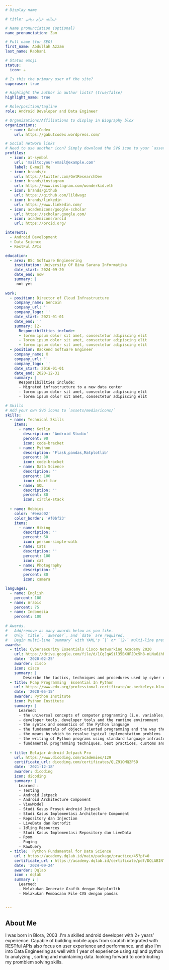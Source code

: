 ```yaml
---
# Display name

# title: عبدالله عزام رباني

# Name pronunciation (optional)
name_pronunciation: Zam

# Full name (for SEO)
first_name: Abdullah Azzam 
last_name: Rabbani

# Status emoji
status:
  icon: ☕️

# Is this the primary user of the site?
superuser: true

# Highlight the author in author lists? (true/false)
highlight_name: true

# Role/position/tagline
role: Android Developer and Data Engineer

# Organizations/Affiliations to display in Biography blox
organizations:
  - name: GabutCodex
    url: https://gabutcodex.wordpress.com/

# Social network links
# Need to use another icon? Simply download the SVG icon to your `assets/media/icons/` folder.
profiles:
  - icon: at-symbol
    url: 'mailto:your-email@example.com'
    label: E-mail Me
  - icon: brands/x
    url: https://twitter.com/GetResearchDev
  - icon: brands/instagram
    url: https://www.instagram.com/wonderkid.eth
  - icon: brands/github
    url: https://github.com/lildwagz
  - icon: brands/linkedin
    url: https://www.linkedin.com/
  - icon: academicons/google-scholar
    url: https://scholar.google.com/
  - icon: academicons/orcid
    url: https://orcid.org/

interests:
  - Android Development
  - Data Science
  - RestFul APIs

education:
  - area: BSc Software Engineering
    institution: University Of Bina Sarana Informatika
    date_start: 2024-09-20
    date_end: now
    summary: |
     not yet
      
work:
  - position: Director of Cloud Infrastructure
    company_name: GenCoin
    company_url: ''
    company_logo: ''
    date_start: 2021-01-01
    date_end: ''
    summary: |2-
      Responsibilities include:
      - lorem ipsum dolor sit amet, consectetur adipiscing elit
      - lorem ipsum dolor sit amet, consectetur adipiscing elit
      - lorem ipsum dolor sit amet, consectetur adipiscing elit
  - position: Backend Software Engineer
    company_name: X
    company_url: ''
    company_logo: ''
    date_start: 2016-01-01
    date_end: 2020-12-31
    summary: |
      Responsibilities include:
      - Migrated infrastructure to a new data center
      - lorem ipsum dolor sit amet, consectetur adipiscing elit
      - lorem ipsum dolor sit amet, consectetur adipiscing elit

# Skills
# Add your own SVG icons to `assets/media/icons/`
skills:
  - name: Technical Skills
    items:
      - name: Kotlin
        description: 'Android Studio'
        percent: 90
        icon: code-bracket
      - name: Python
        description: 'Flask,pandas,Matplotlib'
        percent: 80
        icon: code-bracket
      - name: Data Science
        description: ''
        percent: 100
        icon: chart-bar
      - name: SQL
        description: ''
        percent: 80
        icon: circle-stack
        
  - name: Hobbies
    color: '#eeac02'
    color_border: '#f0bf23'
    items:
      - name: Hiking
        description: ''
        percent: 60
        icon: person-simple-walk
      - name: Cats
        description: ''
        percent: 100
        icon: cat
      - name: Photography
        description: ''
        percent: 80
        icon: camera

languages:
  - name: English
    percent: 100
  - name: Arabic
    percent: 75
  - name: Indonesia
    percent: 100
    
# Awards.
#   Add/remove as many awards below as you like.
#   Only `title`, `awarder`, and `date` are required.
#   Begin multi-line `summary` with YAML's `|` or `|2-` multi-line prefix and indent 2 spaces below.
awards:
  - title: Cybersecurity Essentials Cisco Networking Academy 2020
    url: https://drive.google.com/file/d/1CqJqASil35BXHFJDc9h8-nLNu6ihbvAM/view?usp=sharing
    date: '2020-02-25'
    awarder: cisco
    icon: cisco
    summary: |
        Describe the tactics, techniques and procedures used by cyber criminals; Describe the principles of confidentiality, integrity, and availability as they relate to data states and cybersecurity countermeasures;Describe technologies, products and procedures used to protect confidentiality, ensure integrity and provide high availability. Explain how cybersecurity professionals use technologies, processes and procedures to defend all components of the network.Explain the purpose of laws related to cybersecurity.
  - title: Pcap Programming  Essential In Python
    url: https://www.edx.org/professional-certificate/uc-berkeleyx-blockchain-fundamentals
    date: '2020-05-15'
    awarder: Python Institute
    icon: Python Institute
    summary: |
      Learned:
      - the universal concepts of computer programming (i.е. variables, flow control, data structures, algorithms, conditional execution, loops, functions, etc.)
      - developer tools, developer tools and the runtime environment
      - the syntax and semantics of the Python language
      - the fundamentals of object-oriented programming and the way they are adopted in Python
      - the means by which to resolve typical implementation problems
      - the writing of Python programs using standard language infrastructure
      - fundamental programming techniques, best practices, customs and vocabulary, including the most common library functions in Python 3
    
  - title: Belajar Android Jetpack Pro
    url: https://www.dicoding.com/academies/129
    certificate_url: dicoding.com/certificates/QLZ91OMQ2P5D
    date: '2021-12-18'
    awarder: dicoding
    icon: dicoding
    summary: |
      Learned :
      - Testing
      - Android Jetpack
      - Android Architecture Component
      - ViewModel
      - Studi Kasus Proyek Android Jetpack
      - Studi Kasus Implementasi Architecture Component
      - Repository dan Injection
      - LiveData dan Retrofit
      - Idling Resources
      - Studi Kasus Implementasi Repository dan LiveData
      - Room
      - Paging
      - RawQuery
  - title:  Python Fundamental for Data Science 
    url : https://academy.dqlab.id/main/package/practice/45?pf=0
    certificate_url : https://academy.dqlab.id/certificate/pdf/DQLABINTP1MMALPM
    date: '2024-09-24'
    awarder: Dqlab
    icon : dqlab
    summary : |
      Learned:
      - Melakukan Generate Grafik dengan Matplotlib
      - Melakukan Pembacaan File CVS dengan pandas
      

---
```


## About Me

 I was born in Blora, 2003 .I'm a skilled android  developer with 2+ years’ experience. Capable of building mobile apps from scratch integrated with RESTful APIs
 also focus on user experience and performance. and also I'm into Data Engineering as well with 1 year of experience using sql and python to analyzing , sorting and maintaining data. looking forward to contributing my promblem solving skills.